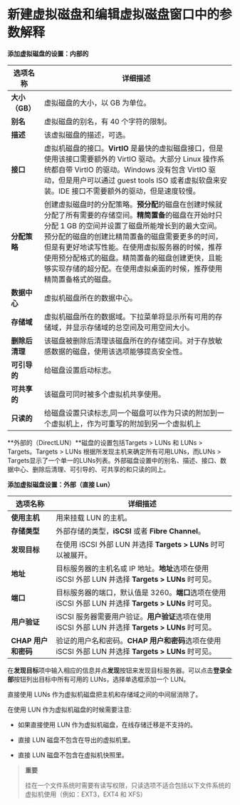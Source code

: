 # 新建虚拟磁盘和编辑虚拟磁盘窗口中的参数解释

**添加虚拟磁盘的设置：内部的**

|选项名称|详细描述|
|--------|--------|
|**大小（GB）**|虚拟磁盘的大小，以 GB 为单位。|
|**别名**|虚拟磁盘的别名，有 40 个字符的限制。|
|**描述**|该虚拟磁盘的描述，可选。|
|**接口**|虚拟机磁盘的接口。**VirtIO** 是最快的虚拟磁盘接口，但是使用该接口需要额外的 VirtIO 驱动。大部分 Linux 操作系统都自带 VirtIO 的驱动。Windows 没有包含 VirtIO 驱动，但是用户可以通过 guest tools ISO 或者虚拟软盘来安装。IDE 接口不需要额外的驱动，但是速度较慢。|
|**分配策略**|创建虚拟磁盘时的分配策略。**预分配**的磁盘在创建时候就分配了所有需要的存储空间。**精简置备**的磁盘在开始时只分配 1 GB 的空间并设置了磁盘所能增长到的最大空间。预分配的磁盘的创建比精简置备的磁盘需要更多的时间，但是有更好地读写性能。在使用虚拟服务器的时候，推荐使用预分配格式的磁盘。精简置备的磁盘创建更快，且能够实现存储的超分配。在使用虚拟桌面的时候，推荐使用精简置备格式的磁盘。|
|**数据中心**|虚拟机磁盘所在的数据中心。|
|**存储域**|虚拟机磁盘所在的数据域。下拉菜单将显示所有可用的存储域，并显示存储域的总空间及可用空间大小。|
|**删除后清理**|该磁盘被删除后清理该磁盘所在的存储空间。对于存放敏感数据的磁盘，使用该选项能够提高安全性。|
|**可引导的**|给磁盘设置启动标志。|
|**可共享的**|该磁盘可同时被多个虚拟机共享使用。|
|**只读的**|给磁盘设置只读标志,同一个磁盘可以作为只读的附加到一个虚拟机上，作为可重写的附加到另一个虚拟机上|

**外部的（DirectLUN）**磁盘的设置包括Targets > LUNs 和 LUNs > Targets。Targets > LUNs 根据所发现主机来确定所有可用LUNs，而LUNs > Targets显示了一个单一的LUNs列表。外部磁盘设置中的别名、描述、接口、数据中心、删除后清理、可引导的、可共享的和只读的同上。

**添加虚拟磁盘设置：外部（直接 Lun）**

|选项名称|详细描述|
|--------|--------|
|**使用主机**|用来挂载 LUN 的主机。|
|**存储类型**|外部存储的类型，**iSCSI** 或者 **Fibre Channel**。|
|**发现目标**|在使用 iSCSI 外部 LUN 并选择 **Targets \> LUNs** 时可以被展开。|
|**地址**|目标服务器的主机名或 IP 地址。**地址**选项在使用 iSCSI 外部 LUN 并选择 **Targets \> LUNs** 时可见。|
|**端口**|目标服务器的端口，默认值是 3260。**端口**选项在使用 iSCSI 外部 LUN 并选择 **Targets \> LUNs** 时可见。|
|**用户验证**|iSCSI 服务器需要用户验证。**用户验证**选项在使用 iSCSI 外部 LUN 并选择 **Targets \> LUNs** 时可见。|
|**CHAP 用户和密码**|验证的用户名和密码。**CHAP 用户和密码**选项在使用 iSCSI 外部 LUN 并选择 **Targets \> LUNs** 时可见。|

在**发现目标**项中输入相应的信息并点**发现**按钮来发现目标服务器。可以点击**登录全部**按钮列出目标中所有可用的 LUNs，选择单选框添加一个 LUN。

直接使用 LUNs 作为虚拟机磁盘把主机和存储域之间的中间层消除了。

在使用 LUN 作为虚拟机磁盘的时候需要注意:

-   如果直接使用 LUN 作为虚拟机磁盘，在线存储迁移是不支持的。

-   直接 LUN 磁盘不包含在导出的虚拟机里。

-   直接 LUN 磁盘不包含在虚拟机快照里。

> **重要**
>
> 挂在一个文件系统时需要有读写权限，只读选项不适合包括以下文件系统的虚拟机使用（例如：EXT3，EXT4 和 XFS）


